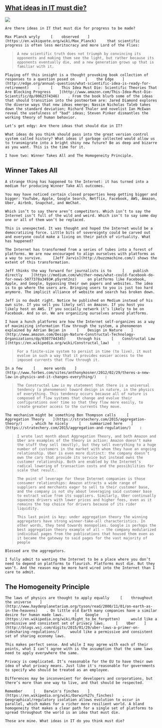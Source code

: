 ## [What ideas in IT must die?](/blog/2015/10/26/what-ideas-in-it-must-die.html)

    

    

![](https://c1.staticflickr.com/1/681/22278256958_e0da48b121_o.jpg)

    Are there ideas in IT that must die for progress to be made?    

    Max Planck wryly     [    observed    ](https://en.wikiquote.org/wiki/Max_Planck)     that scientific progress is often less meritocracy and more Lord of the Flies:    

>     A new scientific truth does not triumph by convincing its opponents and making them see the light, but rather because its opponents eventually die, and a new generation grows up that is familiar with it.    

    Playing off this insight is a thought provoking book collection of responses to a question posed on     [    the Edge    ](http://edge.org/annual-question/what-scientific-idea-is-ready-for-retirement)    :     [    This Idea Must Die: Scientific Theories That Are Blocking Progress    ](http://www.amazon.com/This-Idea-Must-Die-Scientific/dp/0062374346)    . From the book blurb some of the ideas that should transition into the postmortem are: Jared Diamond explores the diverse ways that new ideas emerge; Nassim Nicholas Taleb takes down the standard deviation; Richard Thaler and novelist Ian McEwan reveal the usefulness of "bad" ideas; Steven Pinker dismantles the working theory of human behavior.    

    Let’s get edgy: Are there ideas that should die in IT?    

    What ideas do you think should pass into the great version control system called history? What ideas if garbage collected would allow us to transmigrate into a bright shiny new future? Be as deep and bizarre as you want. This is the time for it.    

    I have two: Winner Takes All and The Homogeneity Principle.    

##     Winner Takes All    

    A strange thing has happened to the Internet: it has turned into a medium for producing Winner Take All outcomes.    

    You may have noticed certain closed properties keep getting bigger and bigger: YouTube, Apple, Google Search, Netflix, Facebook, AWS, Amazon, Uber, Airbnb, Snapchat, and WeChat.    

    Which isn’t to say there aren’t competitors. Which isn’t to say the Internet isn’t full of the wild and weird. Which isn’t to say some day one or all of them won’t be replaced.    

    This is unexpected. It was thought and hoped the Internet would be a democratizing force. Little bits of sovereignty could be carved out and everyone could make a living on their patch of virtuality. What has happened?    

    The Internet has transformed from a series of tubes into a forest of platforms. We are now encouraged to align ourselves with platforms as a way to survive.     [Jeff Jarvis](http://buzzmachine.com/) shows the extent of this transformation.

    Jeff thinks the way forward for journalists is to     [    publish directly    ](https://medium.com/whither-news/what-could-facebook-do-for-news-5077378a3493#.p5yrmt2nz)     on platforms like Facebook, Apple, and Google, bypassing their own papers and websites. The idea is to go where the users are. Bringing users to you is just too hard anymore. The implicit alliance of website and search has broken down.    

    Jeff is no doubt right. Notice he published on Medium instead of his own site. If you sell you likely sell on Amazon. If you host you likely host on AWS. If you socially network it’s likely to be on Facebook. And so on. We are organizing ourselves around platforms.    

    I have a hunch platforms are how the Internet self-organizes as a way of maximizing information flow through the system, a phenomenon explained by Adrian Bejan in     [    Design in Nature    ](http://www.amazon.com/Design-Nature-Constructal-Technology-Organizations/dp/0307744345)     through his     [    Constructal Law    ](https://en.wikipedia.org/wiki/Constructal_law)    :    

>     For a finite-size system to persist in time (to live), it must evolve in such a way that it provides easier access to the imposed currents that flow through it.    

    In a few     [    more words    ](http://www.forbes.com/sites/anthonykosner/2012/02/29/theres-a-new-law-in-physics-and-it-changes-everything/)    :    

>     The Constructal Law is my statement that there is a universal tendency (a phenomenon) toward design in nature, in the physics of everything. This tendency occurs because all of nature is composed of flow systems that change and evolve their configurations over time so that they flow more easily, to create greater access to the currents they move.    

    The mechanism might be something Ben Thompson calls     [    Aggregation Theory    ](https://stratechery.com/2015/aggregation-theory/)    , which he nicely     [    summarized here    ](https://stratechery.com/2015/aggregation-and-regulation/)    :    

>     I wrote last month about Aggregation Theory, and both Amazon and Uber are examples of the theory in action: Amazon doesn’t make the stuff they sell (mostly), but they sell everything to a huge number of customers in the market with whom they have an ongoing relationship. Uber is even more distinct: the company doesn’t own the cars that provide its service but instead owns the customer relationship. Both are enabled by the Internet’s radical lowering of transaction costs and the possibilities for scale that result.    
> 
>     The point of leverage for these Internet companies is those consumer relationships: Amazon attracts a wide range of suppliers and merchants eager to sell to their customer base, and the company is not shy about leveraging said customer base to extract value from its suppliers. Similarly, Uber continually squeezes drivers with lower prices and higher fees, even as it remains the top choice for drivers because of its rider liquidity.    
> 
>     This last point is key: under aggregation theory the winning aggregators have strong winner-take-all characteristics. In other words, they tend towards monopolies. Google is perhaps the best aggregation theory example of all — the company modularized individual pages from the publications that housed them even as it became the gateway to said pages for the vast majority of people    

    Blessed are the aggregators.    

    I fully admit to wanting the Internet to be a place where you don’t need to depend on platforms to flourish. Platforms must die. But they won’t. And the reason may be more hard wired into the Internet than I care to admit.    

##     The Homogeneity Principle    

    The laws of physics are thought to apply equally     [    throughout the universe    ](http://www.haydenplanetarium.org/tyson/read/2000/11/01/on-earth-as-in-the-heavens)    . On little old Earth many companies have a similar desire for human made laws.     [    Google    ](https://en.wikipedia.org/wiki/Right_to_be_forgotten)     would like a permissive and consistent set of privacy laws.     [    Uber    ](http://blogs.wsj.com/digits/2015/01/29/uber-laws-a-primer-on-ridesharing-regulations/)     would like a permissive and consistent set of sharing economy laws.    

    This makes perfect sense. And while I may agree with each of their points, what I can’t agree with is the assumption that the same laws need to apply everywhere the same.    

    Privacy is complicated. It’s reasonable for the EU to have their own idea of what privacy means. Just like it's reasonable for governments to specify who should be treated as an employee.    

    Differences may be inconvenient for developers and corporations, but there’s more than one way to live, and that should be respected.      

    Remember     [    Darwin's finches    ](https://en.wikipedia.org/wiki/Darwin%27s_finches)    . Geographical/regulatory isolation allows evolution to occur in parallel, which makes for a richer more resilient world. A bland homogeneity that makes a clear path for a single set of platforms to spread throughout the world is an idea that must die.    

    Those are mine. What ideas in IT do you think must die?     

    